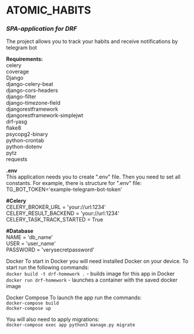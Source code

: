 # ATOMIC_HABITS

### _**SPA-application for DRF**_

The project allows you to track your habits and receive notifications by telegram bot

**Requirements:**\
celery\
coverage\
Django\
django-celery-beat\
django-cors-headers\
django-filter\
django-timezone-field\
djangorestframework\
djangorestframework-simplejwt\
drf-yasg\
flake8\
psycopg2-binary\
python-crontab\
python-dotenv\
pytz\
requests

**.env**\
This application needs you to create ".env" file. Then you need to set all constants. For example, there is structure for ".env" file:
TG_BOT_TOKEN='example-telegram-bot-token'

**#Celery**\
CELERY_BROKER_URL = 'your://url:1234'\
CELERY_RESULT_BACKEND = 'your://url:1234'\
CELERY_TASK_TRACK_STARTED = True

**#Database**\
NAME = 'db_name'\
USER = 'user_name'\
PASSWORD = 'verysecretpassword'


Docker
To start in Docker you will need installed Docker on your device. To start run the following commands:\
`docker build -t drf-homework .` - builds image for this app in Docker\
`docker run drf-homework` - launches a container with the saved docker image

Docker Compose
To launch the app run the commands:\
`docker-compose build`\
`docker-compose up`

You will also need to apply migrations:\
`docker-compose exec app python3 manage.py migrate`
